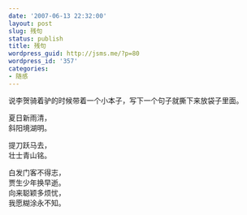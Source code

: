 ```yaml
---
date: '2007-06-13 22:32:00'
layout: post
slug: 残句
status: publish
title: 残句
wordpress_guid: http://jsms.me/?p=80
wordpress_id: '357'
categories:
- 随感
---
```


说李贺骑着驴的时候带着一个小本子，写下一个句子就撕下来放袋子里面。

夏日新雨清，  
斜阳境湖明。

提刀跃马去，  
壮士青山铭。

白发门客不得志，  
贾生少年换早逝。  
向来聪颖多烦忧，  
我愿糊涂永不知。
